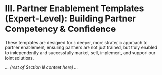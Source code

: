 # III. Partner Enablement Templates (Expert-Level): Building Partner Competency & Confidence

These templates are designed for a deeper, more strategic approach to partner enablement, ensuring partners are not just trained, but truly enabled to independently and successfully market, sell, implement, and support our joint solutions.

*... (rest of Section III content here) ...* 
